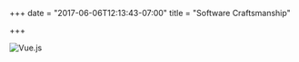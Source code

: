 +++
date = "2017-06-06T12:13:43-07:00"
title = "Software Craftsmanship"

+++

![Vue.js](/img/blog/audio-equipment400x250.jpeg)
